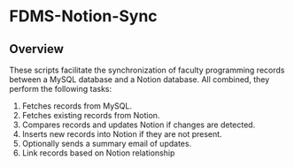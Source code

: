 # FDMS-Notion-Sync

## Overview

These scripts facilitate the synchronization of faculty programming records between a MySQL database and a Notion database. All combined, they perform the following tasks:

1. Fetches records from MySQL.
2. Fetches existing records from Notion.
3. Compares records and updates Notion if changes are detected.
4. Inserts new records into Notion if they are not present.
5. Optionally sends a summary email of updates.
6. Link records based on Notion relationship
